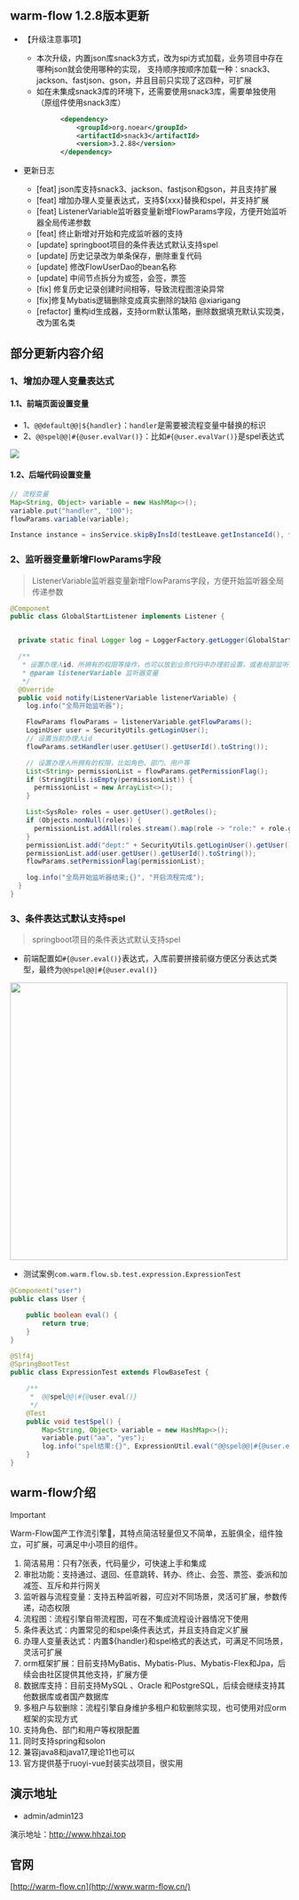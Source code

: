## warm-flow 1.2.8版本更新

- 【升级注意事项】
  - 本次升级，内置json库snack3方式，改为spi方式加载，业务项目中存在哪种json就会使用哪种的实现，
    支持顺序按顺序加载一种：snack3、jackson、fastjson、gson，并且目前只实现了这四种，可扩展
  - 如在未集成snack3库的环境下，还需要使用snack3库，需要单独使用（原组件使用snack3库）
    ```pom.xml
          <dependency>
              <groupId>org.noear</groupId>
              <artifactId>snack3</artifactId>
              <version>3.2.88</version>
          </dependency>
    ```

- 更新日志
  - [feat] json库支持snack3、jackson、fastjson和gson，并且支持扩展
  - [feat] 增加办理人变量表达式，支持${xxx}替换和spel，并支持扩展
  - [feat] ListenerVariable监听器变量新增FlowParams字段，方便开始监听器全局传递参数
  - [feat] 终止新增对开始和完成监听器的支持
  - [update] springboot项目的条件表达式默认支持spel
  - [update] 历史记录改为单条保存，删除重复代码
  - [update] 修改FlowUserDao的bean名称
  - [update] 中间节点拆分为或签，会签，票签
  - [fix] 修复历史记录创建时间相等，导致流程图渲染异常
  - [fix]修复Mybatis逻辑删除变成真实删除的缺陷                               @xiarigang
  - [refactor] 重构id生成器，支持orm默认策略，删除数据填充默认实现类，改为匿名类

## 部分更新内容介绍
### 1、增加办理人变量表达式
#### 1.1、前端页面设置变量
- 1、`@@default@@|${handler}`：`handler`是需要被流程变量中替换的标识
- 2、`@@spel@@|#{@user.evalVar()}`：比如`#{@user.evalVar()}`是spel表达式

<img src="https://foruda.gitee.com/images/1726853154599353388/9855305f_2218307.png">

#### 1.2、后端代码设置变量
```java
// 流程变量
Map<String, Object> variable = new HashMap<>();
variable.put("handler", "100");
flowParams.variable(variable);

Instance instance = insService.skipByInsId(testLeave.getInstanceId(), flowParams);
```
### 2、监听器变量新增FlowParams字段

>  ListenerVariable监听器变量新增FlowParams字段，方便开始监听器全局传递参数



```java
@Component
public class GlobalStartListener implements Listener {


  private static final Logger log = LoggerFactory.getLogger(GlobalStartListener.class);

  /**
   * 设置办理人id、所拥有的权限等操作，也可以放到业务代码中办理前设置，或者局部监听器
   * @param listenerVariable 监听器变量
   */
  @Override
  public void notify(ListenerVariable listenerVariable) {
    log.info("全局开始监听器");

    FlowParams flowParams = listenerVariable.getFlowParams();
    LoginUser user = SecurityUtils.getLoginUser();
    // 设置当前办理人id
    flowParams.setHandler(user.getUser().getUserId().toString());

    // 设置办理人所拥有的权限，比如角色、部门、用户等
    List<String> permissionList = flowParams.getPermissionFlag();
    if (StringUtils.isEmpty(permissionList)) {
      permissionList = new ArrayList<>();
    }

    List<SysRole> roles = user.getUser().getRoles();
    if (Objects.nonNull(roles)) {
      permissionList.addAll(roles.stream().map(role -> "role:" + role.getRoleId()).collect(Collectors.toList()));
    }
    permissionList.add("dept:" + SecurityUtils.getLoginUser().getUser().getDeptId());
    permissionList.add(user.getUser().getUserId().toString());
    flowParams.setPermissionFlag(permissionList);

    log.info("全局开始监听器结束;{}", "开启流程完成");
  }
}
```

### 3、条件表达式默认支持spel

> springboot项目的条件表达式默认支持spel

- 前端配置如`#{@user.eval()}`表达式，入库前要拼接前缀方便区分表达式类型，最终为`@@spel@@|#{@user.eval()}`

<img src="https://foruda.gitee.com/images/1726905626290177483/195615fc_2218307.png" width="500" >


- 测试案例`com.warm.flow.sb.test.expression.ExpressionTest`

```java
@Component("user")
public class User {

    public boolean eval() {
        return true;
    }
}

@Slf4j
@SpringBootTest
public class ExpressionTest extends FlowBaseTest {

    /**
     *  @@spel@@|#{@user.eval()}
     */
    @Test
    public void testSpel() {
        Map<String, Object> variable = new HashMap<>();
        variable.put("aa", "yes");
        log.info("spel结果:{}", ExpressionUtil.eval("@@spel@@|#{@user.eval()}", null));
    }
}
```

## warm-flow介绍

> [!IMPORTANT]
> Warm-Flow国产工作流引擎🎉，其特点简洁轻量但又不简单，五脏俱全，组件独立，可扩展，可满足中小项目的组件。

1. 简洁易用：只有7张表，代码量少，可快速上手和集成
2. 审批功能：支持通过、退回、任意跳转、转办、终止、会签、票签、委派和加减签、互斥和并行网关
3. 监听器与流程变量：支持五种监听器，可应对不同场景，灵活可扩展，参数传递，动态权限
4. 流程图：流程引擎自带流程图，可在不集成流程设计器情况下使用
5. 条件表达式：内置常见的和spel条件表达式，并且支持自定义扩展
6. 办理人变量表达式：内置${handler}和spel格式的表达式，可满足不同场景，灵活可扩展
7. orm框架扩展：目前支持MyBatis、Mybatis-Plus、Mybatis-Flex和Jpa，后续会由社区提供其他支持，扩展方便
8. 数据库支持：目前支持MySQL 、Oracle 和PostgreSQL，后续会继续支持其他数据库或者国产数据库
9. 多租户与软删除：流程引擎自身维护多租户和软删除实现，也可使用对应orm框架的实现方式
10. 支持角色、部门和用户等权限配置
11. 同时支持spring和solon
12. 兼容java8和java17,理论11也可以
13. 官方提供基于ruoyi-vue封装实战项目，很实用



## 演示地址

- admin/admin123

演示地址：http://www.hhzai.top



## 官网

[http://warm-flow.cn](http://www.warm-flow.cn/)
